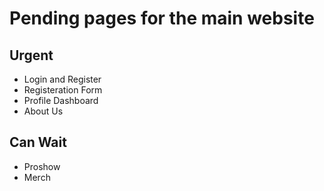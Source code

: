 # Pending pages for the main website
## Urgent
- Login and Register
- Registeration Form
- Profile Dashboard
- About Us
## Can Wait
- Proshow
- Merch
